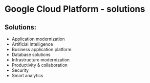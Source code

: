 # Google Cloud Platform - solutions
	
## Solutions:
- Application modernization
- Artificial Intelligence
- Business application platform
- Database solutions
- Infrastructure modernization
- Productivity & collaboration
- Security
- Smart analytics
